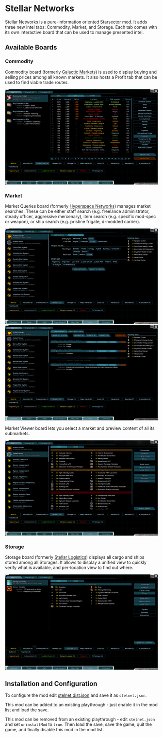 # Stellar Networks

Stellar Networks is a pure-information oriented Starsector mod.
It adds three new intel tabs: Commodity, Market, and Storage.
Each tab comes with its own interactive board that can be used to manage presented intel.

## Available Boards

### Commodity

Commodity board (formerly [Galactic Markets](https://fractalsoftworks.com/forum/index.php?topic=19383)) is used to display buying and selling prices among all known markets.
It also hosts a Profit tab that can be used to find viable trade routes.

![Commodity](images/commodity.png?raw=1)

### Market

Market Queries board (formerly [Hyperspace Networks](https://fractalsoftworks.com/forum/index.php?topic=19252)) manages market searches. These can be either staff search (e.g. freelance administrator, steady officer, aggressive mercenary), item search (e.g. specific mod-spec or weapon), or ship search (e.g. pristine frigate, d-modded carrier).

![Add a New Tab](images/market1.png?raw=1)
![Query List](images/market2.png?raw=1)

Market Viewer board lets you select a market and preview content of all its submarkets.

![Viewer](images/viewer.png?raw=1)

### Storage

Storage board (formerly [Stellar Logistics](https://fractalsoftworks.com/forum/index.php?topic=18948)) displays all cargo and ships stored among all Storages.
It allows to display a unified view to quickly verify what is available, and per-location view to find out where.

![Storage](images/storage.png?raw=1)

## Installation and Configuration

To configure the mod edit [stelnet.dist.json](assets/stelnet.dist.json) and save it as `stelnet.json`.

This mod can be added to an existing playthrough - just enable it in the mod list and load the save.

This mod can be removed from an existing playthrough - edit `stelnet.json` and set `uninstallMod` to `true`.
Then load the save, save the game, quit the game, and finally disable this mod in the mod list.
